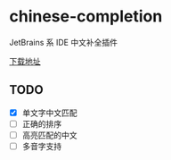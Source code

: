 # chinese-completion
JetBrains 系 IDE 中文补全插件

[下载地址](https://plugins.jetbrains.com/plugin/14657---)

## TODO
- [x] 单文字中文匹配
- [ ] 正确的排序
- [ ] 高亮匹配的中文
- [ ] 多音字支持
